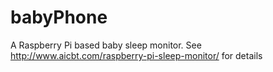 # babyPhone
A Raspberry Pi based baby sleep monitor. See http://www.aicbt.com/raspberry-pi-sleep-monitor/ for details


